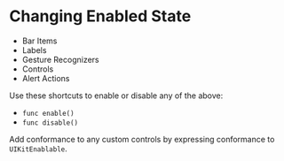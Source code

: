 Changing Enabled State
======================
 * Bar Items
 * Labels
 * Gesture Recognizers
 * Controls
 * Alert Actions

Use these shortcuts to enable or disable any of the above:

- `func enable()`
- `func disable()`

Add conformance to any custom controls by expressing conformance to `UIKitEnablable`.
